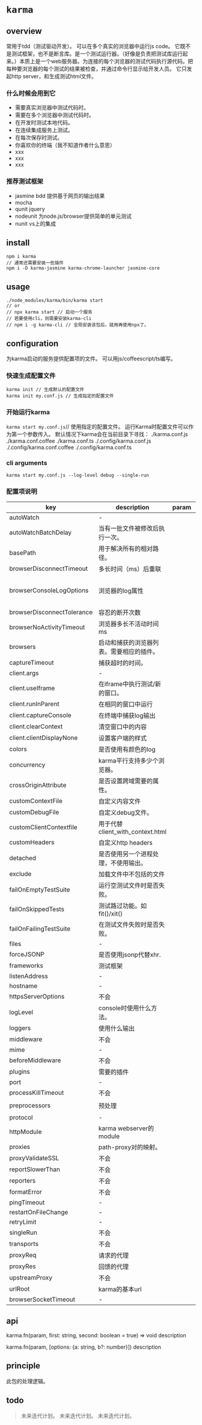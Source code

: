 # `karma`

## overview
常用于tdd（测试驱动开发）。
可以在多个真实的浏览器中运行js code。
它既不是测试框架，也不是断言库。是一个测试运行器。（好像是负责把测试库运行起来。）本质上是一个web服务器。为连接的每个浏览器的测试代码执行源代码。把每种要浏览器的每个测试的结果被检查，并通过命令行显示给开发人员。
它只发起http server，和生成测试html文件。

### 什么时候会用到它
- 需要真实浏览器中测试代码时。
- 需要在多个浏览器中测试代码时。
- 在开发时测试本地代码。
- 在连续集成服务上测试。
- 在每次保存时测试。
- 你喜欢你的终端（我不知道作者什么意思）
- xxx
- xxx
- xxx

### 推荐测试框架
- jasmine    bdd 提供基于网页的输出结果
- mocha      
- qunit      jquery
- nodeunit   为node.js/browser提供简单的单元测试
- nunit      vs上的集成

## install
```
npm i karma
// 通常还需要安装一些插件
npm i -D karma-jasmine karma-chrome-launcher jasmine-core
```

## usage

```
./node_modules/karma/bin/karma start
// or
// npx karma start // 启动一个服务
// 若要使用cli，则需要安装karma-cli
// npm i -g karma-cli // 全局安装该包后，就用再使用npx了。
```

## configuration
为karma启动的服务提供配置项的文件。
可以用js/coffeescript/ts编写。

### 快速生成配置文件
```
karma init // 生成默认的配置文件
karma init my.conf.js // 生成指定的配置文件
```

### 开始运行karma
`karma start my.conf.js`// 使用指定的配置文件。
运行Karma时配置文件可以作为第一个参数传入。
默认情况下karma会在当前目录下寻找：
./karma.conf.js
./karma.conf.coffee
./karma.conf.ts
./.config/karma.conf.js
./.config/karma.conf.coffee
./.config/karma.conf.ts

### cli arguments
`karma start my.conf.js --log-level debug --single-run`

### 配置项说明
|key|description|param|type|default|demo|cli|
|-|-|-|-|-|-|-|
|autoWatch|-||boolean|true|||
|autoWatchBatchDelay|当有一批文件被修改后执行一次。||number|250|||
|basePath|用于解决所有的相对路径。||string|''|||
|browserDisconnectTimeout|多长时间（ms）后重联||number|2000|||
|browserConsoleLogOptions|浏览器的log属性||object|{level: 'debug', format: '%b %t %m', terminal: true}|||
|browserDisconnectTolerance|容忍的断开次数||number|0|||
|browserNoActivityTimeout|浏览器多长不活动时间 ms||number|30000|||
|browsers|启动和捕获的浏览器列表。需要相应的插件。||string[]||||
|captureTimeout|捕获超时的时间。||||||
|client.args|-||||||
|client.useIframe|在iframe中执行测试/新的窗口。||boolean|true|||
|client.runInParent|在相同的窗口中运行||boolean|true|||
|client.captureConsole|在终端中捕获log输出||||||
|client.clearContext|清空窗口中的内容||||||
|client.clientDisplayNone|设置客户端的样式||||||
|colors|是否使用有颜色的log||||||
|concurrency|karma平行支持多少个浏览器。||||||
|crossOriginAttribute|是否设置跨域需要的属性。||||||
|customContextFile|自定义内容文件||||||
|customDebugFile|自定义debug文件。||||||
|customClientContextfile|用于代替client_with_context.html||||||
|customHeaders|自定义http headers||object[]||||
|detached|是否使用另一个进程处理，不使用输出。||||||
|exclude|加载文件中不包括的文件||||||
|failOnEmptyTestSuite|运行空测试文件时是否失败。||||||
|failOnSkippedTests|测试路过功能。如fit()/xit()||||||
|failOnFailingTestSuite|在测试文件失败时是否失败。||||||
|files|-||||||
|forceJSONP|是否使用jsonp代替xhr.||||||
|frameworks|测试框架||||||
|listenAddress|-|||0.0.0.0|||
|hostname|-|||'localhost'|||
|httpsServerOptions|不会||||||
|logLevel|console时使用什么方法。||||||
|loggers|使用什么输出||||||
|middleware|不会||||||
|mime|-||object||||
|beforeMiddleware|不会||||||
|plugins|需要的插件||string[]||||
|port|-|||9876|||
|processKillTimeout|不会||||||
|preprocessors|预处理|||`{'**/*.coffee': 'coffee'}`|||
|protocol|-|||'http:'|||
|httpModule|karma webserver的module||||||
|proxies|path-proxy对的映射。||object||||
|proxyValidateSSL|不会||||||
|reportSlowerThan|不会||||||
|reporters|不会||||||
|formatError|不会||||||
|pingTimeout|-||number||5000||
|restartOnFileChange|-||||||
|retryLimit|-|||2|||
|singleRun|不会||||||
|transports|不会||||||
|proxyReq|请求的代理||||||
|proxyRes|回馈的代理||||||
|upstreamProxy|不会||||||
|urlRoot|karma的基本url|||'/'|||
|browserSocketTimeout|-|||20000|||

## api

karma.fn(param, first: string, second: boolean = true) => void
description

karma.fn(param, [options: {a: string, b?: number}])
description

## principle
此包的处理逻辑。

## todo
> 未来迭代计划。
> 未来迭代计划。
> 未来迭代计划。